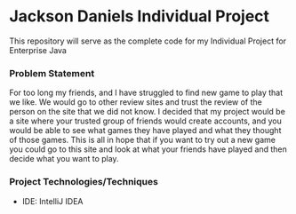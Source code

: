 # Jackson Daniels  Individual Project

This repository will serve as the complete code for my Individual Project for Enterprise Java

### Problem Statement

For too long my friends, and I have struggled to find new game to play that we like. We would go to other review sites and 
trust the review of the person on the site that we did not know. I decided that my project would be a site where your
trusted group of friends would create accounts, and you would be able to see what games they have played and what they thought
of those games. This is all in hope that if you want to try out a new game you could go to this site
and look at what your friends have played and then decide what you want to play. 

### Project Technologies/Techniques
* IDE: IntelliJ IDEA



